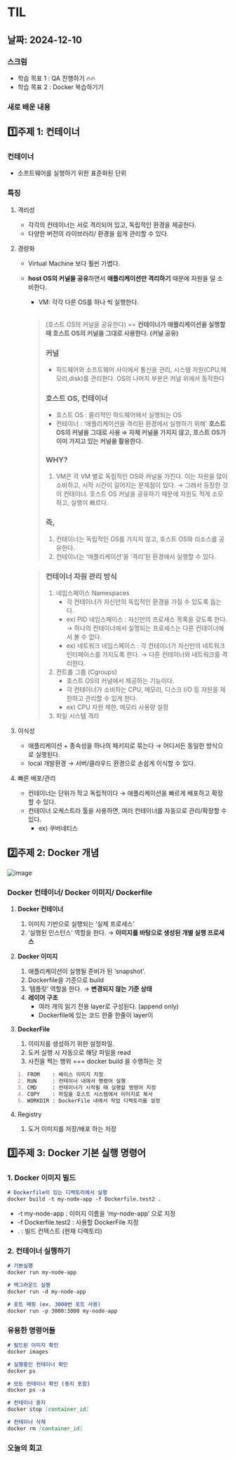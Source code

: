 # TIL

## 날짜: 2024-12-10

### 스크럼

- 학습 목표 1 : QA 진행하기 🔥🔥
- 학습 목표 2 : Docker 복습하기기

### 새로 배운 내용

## 1️⃣주제 1: 컨테이너

### 컨테이너

- 소프트웨어를 실행하기 위한 표준화된 단위

### **특징**

1. 격리성
    - 각각의 컨테이너는 서로 격리되어 있고, 독립적인 환경을 제공한다.
    - 다양한 버전의 라이브러리/ 환경을 쉽게 관리할 수 있다.
2. 경량화
    - Virtual Machine 보다 훨씬 가볍다.
    - **host OS의 커널을 공유**하면서 **애플리케이션만 격리하기** 때문에 자원을 덜 소비한다.
        - VM: 각각 다른 OS를 하나 씩 실행한다.
      </br>
        
        > (호스트 OS의 커널을 공유한다) == **컨테이너가 애플리케이션을 실행할 때 호스트 OS의 커널을 그대로 사용한다. (커널 공유)**
        >
        > ### 커널
        > - 하드웨어와 소프트웨어 사이에서 통신을 관리, 시스템 자원(CPU,메모리,disk)를 관리한다. OS의 나머지 부분은 커널 위에서 동작한다
        >
        > ### 호스트 OS, 컨테이너
        >
        > - 호스트 OS : 물리적인 하드웨어에서 실행되는 OS
        > - 컨테이너 : ‘애플리케이션을 격리된 환경에서 실행하기 위해’ **호스트 OS의 커널을 그대로 사용 ⇒ 자체 커널을 가지지 않고, 호스트 OS가 이미 가지고 있는 커널을 활용한다.**
        >
        > ### WHY?
        >
        > 1. VM은 각 VM 별로 독립적인 OS와 커널을 가진다. 이는 자원을 많이 소비하고, 시작 시간이 길어지는 문제점이 있다. → 그래서 등장한 것이 컨테이너. 호스트 OS 커널을 공유하기 때문에 자원도 적게 소모하고, 실행이 빠르다.
        >
        > ### 즉,
        >
        > 1. 컨테이너는 독립적인 OS를 가지지 않고, 호스트 OS와 리소스를 공유한다.
        > 2. 컨테이너는 ‘애플리케이션’을 ‘격리’된 환경에서 실행할 수 있다. 
        
        
        > ### 컨테이너 자원 관리 방식
        >
        > 1. 네임스페이스 Namespaces
        >    - 각 컨테이너가 자신만의 독립적인 환경을 가질 수 있도록 돕는다.
        >    - ex)  PID 네임스페이스 : 자신만의 프로세스 목록을 갖도록 한다. → 하나의 컨테이너에서 실행되는 프로세스는 다른 컨테이너에서 볼 수 없다.
        >    - ex) 네트워크 네임스페이스 : 각 컨테이너가 자신만의 네트워크 인터페이스를 가지도록 한다. → 다른 컨테이너와 네트워크를 격리한다.
        > 2. 컨트롤 그룹 (Cgroups)
        >    - 호스트 OS의 커널에서 제공하는 기능이다.
        >    - 각 컨테이너가 소비하는 CPU, 메모리, 디스크 I/O 등 자원을 제한하고 관리할 수 있게 한다.
        >    - ex) CPU 자원 제한, 메모리 사용량 설정
        >3. 파일 시스템 격리
        
3. 이식성
    - 애플리케이션 + 종속성을 하나의 패키지로 묶는다 → 어디서든 동일한 방식으로 실행된다.
    - local 개발환경 → 서버/클라우드 환경으로 손쉽게 이식할 수 있다.
4. 빠른 배포/관리
    - 컨테이너는 단위가 작고 독립적이다 → 애플리케이션을 빠르게 배포하고 확장할 수 있다.
    - 컨테이너 오케스트라 툴을 사용하면, 여러 컨테이너를 자동으로 관리/확장할 수 있다.
        - ex) 쿠버네티스


## 2️⃣주제 2: Docker 개념

![image](https://github.com/user-attachments/assets/2f11b14a-10c6-418f-9958-f0dee806cc93)


### Docker 컨테이너/ Docker 이미지/ Dockerfile

1. **Docker 컨테이너**
    1. 이미지 기반으로 실행되는 ‘실제 프로세스’
    2. ‘실행된 인스턴스’ 역할을 한다. → **이미지를 바탕으로 생성된 개별 실행 프로세스**
2. **Docker 이미지**
    1. 애플리케이션이 실행될 준비가 된 ‘snapshot’.
    2. Dockerfile을 기준으로 build
    3. ‘템플릿’ 역할을 한다. → **변경되지 않는 기준 상태**
    4. **레이어 구조**
        - 여러 개의 읽기 전용 layer로 구성된다. (append only)
        - Dockerfile에 있는 코드 한줄 한줄이 layer이
3. **DockerFile**
    1. 이미지를 생성하기 위한 설정파일.
    2. 도커 실행 시 자동으로 해당 파일을 read
    3. 사진을 찍는 행위 === docker build 을 수행하는 것
    
    ```markdown
    1. FROM    : 베이스 이미지 지정
    2. RUN     : 컨테이너 내에서 명령어 실행
    3. CMD     : 컨테이너가 시작될 때 실행할 명령어 지정
    4. COPY    : 파일을 호스트 시스템에서 이미지로 복사
    5. WORKDIR : DockerFile 내에서 작업 디렉토리를 설정
    ```
    
4. Registry
    1. 도거 이미지를 저장/배포 하는 저장

## 3️⃣주제 3: Docker 기본 실행 명령어

### 1. Docker 이미지 빌드

```markdown
# Dockerfile이 있는 디렉토리에서 실행
docker build -t my-node-app -f Dockerfile.test2 .
```

- -t my-node-app : 이미지 이름을 ‘my-node-app’ 으로 지정
- -f Dockerfile.test2 : 사용할 DockerFile 지정
- . : 빌드 컨텍스트 (현재 디렉토리)

### 2. 컨테이너 실행하기

```markdown
# 기본실행
docker run my-node-app

# 백그라운드 실행
docker run -d my-node-app

# 포트 매핑 (ex. 3000번 포트 사용)
docker run -p 3000:3000 my-node-app
```

### 유용한 명령어들

```markdown
# 빌드된 이미지 확인
docker images

# 실행중인 컨테이너 확인
docker ps

# 모든 컨테이너 확인 (중지 포함)
docker ps -a

# 컨테이너 중지
docker stop [container_id]

# 컨테이너 삭제
docker rm [container_id]
```

### 오늘의 회고
